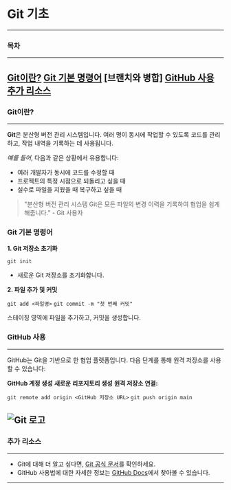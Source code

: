 # Git 기초
---
### 목차
---
[Git이란?](#git이란)
[Git 기본 명령어](#git-기본-명령어)
[브랜치와 병합]
[GitHub 사용](#github-사용)
[추가 리소스](#추가-리소스)
---
### <a id="Git이란?"></a>Git이란?
---
**Git**은 분산형 버전 관리 시스템입니다. 여러 명이 동시에 작업할 수 있도록 코드를 관리하고, 작업 내역을 기록하는 데 사용됩니다.

*예를 들어*, 다음과 같은 상황에서 유용합니다:

- 여러 개발자가 동시에 코드를 수정할 때
- 프로젝트의 특정 시점으로 되돌리고 싶을 때
- 실수로 파일을 지웠을 때 복구하고 싶을 때

>"분산형 버전 관리 시스템 Git은 모든 파일의 변경 이력을 기록하여 협업을 쉽게 해줍니다." - Git 사용자

### <a id="기본-명령어"></a>Git 기본 명령어

**1. Git 저장소 초기화**

`git init`

- 새로운 Git 저장소를 초기화합니다.

**2. 파일 추가 및 커밋**

`git add <파일명>`
`git commit -m "첫 번째 커밋"`

스테이징 영역에 파일을 추가하고, 커밋을 생성합니다.

### <a id="GitHub-사용"></a>GitHub 사용
---

GitHub는 Git을 기반으로 한 협업 플랫폼입니다. 다음 단계를 통해 원격 저장소를 사용할 수 있습니다:

**GitHub 계정 생성**
**새로운 리포지토리 생성**
**원격 저장소 연결:**

`git remote add origin <GitHub 저장소 URL>`
`git push origin main`

![Git 로고](https://git-scm.com/images/logos/downloads/Git-Logo-2Color.png)
---
### <a id="추가-리소스"></a>추가 리소스
---
- Git에 대해 더 알고 싶다면, [Git 공식 문서](https://git-scm.com/doc)를 확인하세요.
- GitHub 사용법에 대한 자세한 정보는 [GitHub Docs](https://docs.github.com/en)에서 찾아볼 수 있습니다.
---